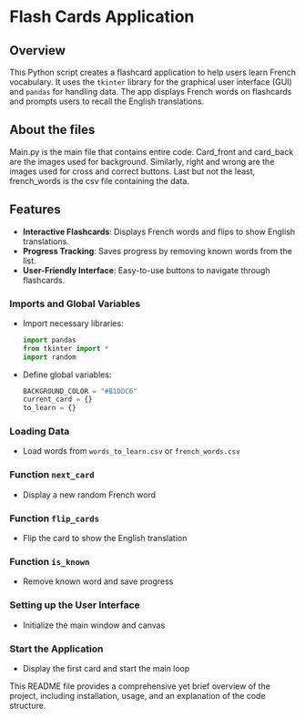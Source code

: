 # Flash Cards Application

## Overview
This Python script creates a flashcard application to help users learn French vocabulary. It uses the `tkinter` library for the graphical user interface (GUI) and `pandas` for handling data. The app displays French words on flashcards and prompts users to recall the English translations.

## About the files
Main.py is the main file that contains entire code. Card_front and card_back are the images used for background. Similarly, right and wrong are the images used for cross and correct buttons. Last but not the least, french_words is the csv file containing the data.

## Features
- **Interactive Flashcards**: Displays French words and flips to show English translations.
- **Progress Tracking**: Saves progress by removing known words from the list.
- **User-Friendly Interface**: Easy-to-use buttons to navigate through flashcards.


### Imports and Global Variables
- Import necessary libraries:
  ```python
  import pandas
  from tkinter import *
  import random
  ```
- Define global variables:
  ```python
  BACKGROUND_COLOR = "#B1DDC6"
  current_card = {}
  to_learn = {}
  ```

### Loading Data
- Load words from `words_to_learn.csv` or `french_words.csv`

### Function `next_card`
- Display a new random French word
 
### Function `flip_cards`
- Flip the card to show the English translation

### Function `is_known`
- Remove known word and save progress

### Setting up the User Interface
- Initialize the main window and canvas

### Start the Application
- Display the first card and start the main loop


This README file provides a comprehensive yet brief overview of the project, including installation, usage, and an explanation of the code structure.
